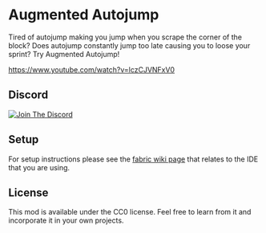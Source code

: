 # Augmented Autojump

Tired of autojump making you jump when you scrape the corner of the block? Does autojump constantly jump too late causing you to loose your sprint? Try Augmented Autojump!

https://www.youtube.com/watch?v=lczCJVNFxV0

## Discord

[![Join The Discord](https://discordapp.com/api/guilds/844335788384452619/widget.png?style=banner2)](https://discord.gg/ZfNH3BUVth)

## Setup

For setup instructions please see the [fabric wiki page](https://fabricmc.net/wiki/tutorial:setup) that relates to the IDE that you are using.

## License

This mod is available under the CC0 license. Feel free to learn from it and incorporate it in your own projects.
